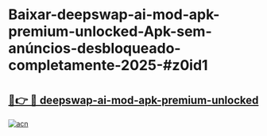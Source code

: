 # Baixar-deepswap-ai-mod-apk-premium-unlocked-Apk-sem-anúncios-desbloqueado-completamente-2025-#z0id1

# <h2><a href="https://ainizakaria.my?title=deepswap-ai-mod-apk-premium-unlocked&ref=24M">🔗👉 🔴 deepswap-ai-mod-apk-premium-unlocked</a></h2>

[![acn](https://github.com/user-attachments/assets/0f9c940e-d8b0-45ae-aac7-cd30a18b3e1c)](https://ainizakaria.my?title=deepswap-ai-mod-apk-premium-unlocked&ref=24M)

